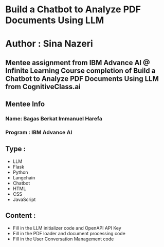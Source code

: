 # Build a Chatbot to Analyze PDF Documents Using LLM 
# Author : Sina Nazeri

Mentee assignment from IBM Advance AI @ Infinite Learning
Course completion of Build a Chatbot to Analyze PDF Documents Using LLM from CognitiveClass.ai
---

## Mentee Info 
### Name: Bagas Berkat Immanuel Harefa
### Program : IBM Advance AI

## Type :
- LLM
- Flask
- Python
- Langchain
- Chatbot
- HTML
- CSS
- JavaScript
  
## Content :
- Fill in the LLM initializer code and OpenAPI API Key
- Fill in the PDF loader and document processing code
- Fill in the User Conversation Management code
